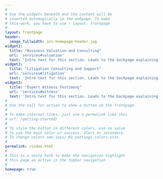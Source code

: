 ```yaml
---
#
# Use the widgets beneath and the content will be
# inserted automagically in the webpage. To make
# this work, you have to use › layout: frontpage
#
layout: frontpage
header:
  image_fullwidth: ars-homepage-header.jpg
widget1:
  title: "Business Valuation and Consulting"
  url: 'services#valuation'
  text: 'Intro text for this section. Leads to the backpage explaining how we can help you with this service.'
widget2:
  title: "Litigation Consulting and Support"
  url: 'services#litigation'
  text: 'Intro text for this section. Leads to the backpage explaining how we can help you with this service.'
widget3:
  title: "Expert Witness Testimony"
  url: 'services#witness'
  text: 'Intro text for this section. Leads to the backpage explaining how we can help you with this service.'
#
# Use the call for action to show a button on the frontpage
#
# To make internal links, just use a permalink like this
# url: /getting-started/
#
# To style the button in different colors, use no value
# to use the main color or success, alert or secondary.
# To change colors see sass/_01_settings_colors.scss
#
permalink: /index.html
#
# This is a nasty hack to make the navigation highlight
# this page as active in the topbar navigation
#
homepage: true
---
```

